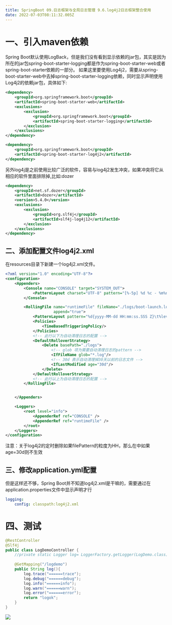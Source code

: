 ```yaml
---
title: SpringBoot 09.日志框架与全局日志管理 9.6.log4j2日志框架整合使用
date: 2022-07-03T08:11:32.005Z
---
```

# 一、引入maven依赖

Spring Boot默认使用LogBack，但是我们没有看到显示依赖的jar包，其实是因为所在的jar包spring-boot-starter-logging都是作为spring-boot-starter-web或者spring-boot-starter依赖的一部分。
如果这里要使用Log4j2，需要从spring-boot-starter-web中去掉spring-boot-starter-logging依赖，同时显示声明使用Log4j2的依赖jar包，具体如下:

```xml
<dependency>
    <groupId>org.springframework.boot</groupId>
    <artifactId>spring-boot-starter-web</artifactId>
    <exclusions>
        <exclusion>
            <groupId>org.springframework.boot</groupId>
            <artifactId>spring-boot-starter-logging</artifactId>
        </exclusion>
    </exclusions>
</dependency>

<dependency>
    <groupId>org.springframework.boot</groupId>
    <artifactId>spring-boot-starter-log4j2</artifactId>
</dependency>
```

另外log4j是之前使用比较广泛的软件，容易与log4j2发生冲突，如果冲突将它从相应的软件里面排除掉,比如:dozer

```xml
<dependency>
    <groupId>net.sf.dozer</groupId>
    <artifactId>dozer</artifactId>
    <version>5.4.0</version>
    <exclusions>
        <exclusion>
            <groupId>org.slf4j</groupId>
            <artifactId>slf4j-log4j12</artifactId>
        </exclusion>
    </exclusions>
</dependency>
```

## 二、添加配置文件log4j2.xml

在resources目录下新建一个log4j2.xml文件。

```xml
<?xml version="1.0" encoding="UTF-8"?>
<configuration>
    <Appenders>
        <Console name="CONSOLE" target="SYSTEM_OUT">
            <PatternLayout charset="UTF-8" pattern="[%-5p] %d %c - %m%n" />
        </Console>

        <RollingFile name="runtimeFile" fileName="./logs/boot-launch.log" filePattern="./logs/boot-launch-%d{yyyy-MM-dd}.log"
                     append="true">
            <PatternLayout pattern="%d{yyyy-MM-dd HH:mm:ss.SSS Z}\t%level\t%class\t%line\t%thread\t%msg%n"/>
            <Policies>
                <TimeBasedTriggeringPolicy/>
            </Policies>
            <!-- 此行以下为自动清理日志的配置 -->
            <DefaultRolloverStrategy>
                <Delete basePath="./logs">
                    <!-- glob 项为需要自动清理日志的pattern -->
                    <IfFileName glob="*.log"/>
                    <!-- 30d 表示自动清理掉30天以前的日志文件 -->
                    <IfLastModified age="30d"/>
                </Delete>
            </DefaultRolloverStrategy>
            <!-- 此行以上为自动清理日志的配置 -->
        </RollingFile>


    </Appenders>

    <Loggers>
        <root level="info">
            <AppenderRef ref="CONSOLE" />
            <AppenderRef ref="runtimeFile" />
        </root>
    </Loggers>
</configuration>
```

注意：关于log4j2的定时删除如果filePattern的粒度为HH，那么在中如果age=30d则不生效

## 三、修改application.yml配置

但是这样还不够，Spring Boot并不知道log4j2.xml是干嘛的，需要通过在application.properties文件中显示声明才行

```yaml
logging:
    config: classpath:log4j2.xml
```

# 四、测试

```java
@RestController
@Slf4j
public class LogDemoController {
    //private static Logger log= LoggerFactory.getLogger(LogDemo.class);
 
    @GetMapping("/logdemo")
    public String log(){
        log.trace("======trace");
        log.debug("======debug");
        log.info("======info");
        log.warn("======warn");
        log.error("======error");
        return "logok";
    }
}
```

![](https://gitee.com/krislin_zhao/IMGcloud/raw/master/img/20200524125929.png)